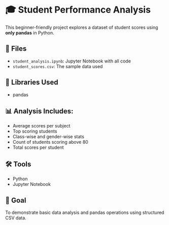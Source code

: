# 🎓 Student Performance Analysis

This beginner-friendly project explores a dataset of student scores using **only pandas** in Python.

## 📁 Files

- `student_analysis.ipynb`: Jupyter Notebook with all code
- `student_scores.csv`: The sample data used

## 🔧 Libraries Used

- pandas

## 📊 Analysis Includes:

- Average scores per subject
- Top scoring students
- Class-wise and gender-wise stats
- Count of students scoring above 80
- Total scores per student

## 🛠️ Tools

- Python
- Jupyter Notebook

## 🧠 Goal

To demonstrate basic data analysis and pandas operations using structured CSV data.
